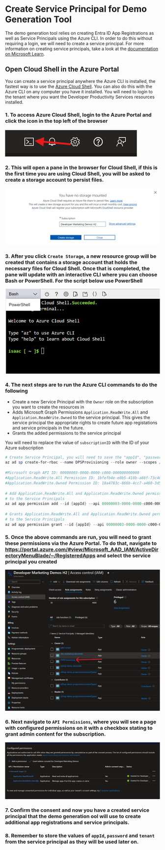 # Create Service Principal for Demo Generation Tool

The demo generation tool relies on creating Entra ID App Registrations as well as Service Principals using the Azure CLI. In order to do this without requiring a login, we will need to create a service principal. For more information on creating service principals, take a look at the [documentation on Microsoft Learn](https://learn.microsoft.com/en-us/cli/azure/azure-cli-sp-tutorial-1).

## Open Cloud Shell in the Azure Portal

You can create a service principal anywhere the Azure CLI is installed, the fastest way is to use the [Azure Cloud Shell](https://learn.microsoft.com/en-us/azure/cloud-shell/overview). You can also do this with the Azure CLI on any computer you have it installed. You will need to login to the tenant where you want the Developer Productivity Services resources installed.

### 1. To access Azure Cloud Shell, login to the Azure Portal and click the icon in the top left of the browser

![Screenshot showing where the Azure Cloud Shell icon is with an arrow pointing to it](../media/access-cloud-shell.png)

### 2. This will open a pane in the browser for Cloud Shell, if this is the first time you are using Cloud Shell, you will be asked to create a storage account to persist files.

![Screenshot of the Azure Portal showing a notification that there is no storage mounted with the option to choose a subscription and create storage](../media/no-storage.png)

### 3. After you click `Create Storage`, a new resource group will be created that contains a storage account that holds the necessary files for Cloud Shell. Once that is completed, the pane will update with an interactive CLI where you can choose Bash or PowerShell. For the script below use PowerShell

![Screenshot showing ready Azure Cloud Shell with a dropdown opened for either Bash or PowerShell](../media/ready-cloudshell.png)

### 4. The next steps are to run the Azure CLI commands to do the following

- Create a new Service Principal with the `Owner` role on the subscription you want to create the resources in
- Adds Microsoft Graph Permissions `Application.ReadWrite.All` and `Application.ReadWrite.Owned` to the service principal. This gives the service principal the appropriate rights to create future app registations and service principals in the future.
- Grants the added permissions to the service principal

You will need to replace the value of `subscriptionID` with the ID of your Azure subscription

```powershell
# Create Service Principal, you will need to save the "appId", "password" and "tenant" values for later.
az ad sp create-for-rbac --name DPSProvisioning --role owner --scopes /subscriptions/{subscriptionID}

#Microsoft Graph API ID: 00000003-0000-0000-c000-000000000000
#Application.ReadWrite.All Permission ID: 1bfefb4e-e0b5-418b-a88f-73c46d2cc8e9
#Application.ReadWrite.Owned Permission ID: 18a4783c-866b-4cc7-a460-3d5e5662c884

# Add Application.ReadWrite.All and Application.ReadWrite.Owned permissions from the Graph API
# to the Service Principals
az ad app permission add --id {appId} --api 00000003-0000-0000-c000-000000000000 --api-permissions 1bfefb4e-e0b5-418b-a88f-73c46d2cc8e9=Role 18a4783c-866b-4cc7-a460-3d5e5662c884=Role

# Grants Application.ReadWrite.All and Application.ReadWrite.Owned permissions from the Graph API
# to the Service Principals
az ad app permission grant --id {appId} --api 00000003-0000-0000-c000-000000000000 --scope Application.ReadWrite.All Application.ReadWrite.Owned
```

### 5. Once the above commands are run, you will need to grant these permissions via the Azure Portal. To do that, navigate to https://portal.azure.com/#view/Microsoft_AAD_IAM/ActiveDirectoryMenuBlade/~/RegisteredApps and select the service principal you created

![Screenshot showing app registrations page with arrow pointing at DPSProvisioning](../media/app-registrations.png)

### 6. Next navigate to `API Permissions`, where you will see a page with configured permissions on it with a checkbox stating to grant admin content for the subscription.

![Screenshot showing configured permissions page with arrow pointing at grant admin consent](../media/configure-permissions.png)

### 7. Confirm the consent and now you have a created service principal that the demo generation ool will use to create additional app registrations and service principals.

### 8. Remember to store the values of `appId`, `password` and `tenant` from the service principal as they will be used later on.